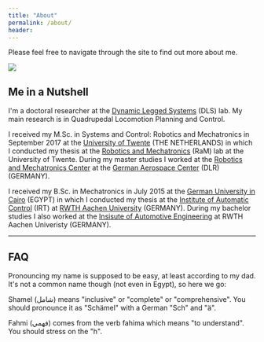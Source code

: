 ```yaml
---
title: "About"
permalink: /about/
header:
---
```


Please feel free to navigate through the site to find out more about me.


<img src="../../assets/pdfs/resume.svg"/>
<br>

## Me in a Nutshell

I'm a doctoral researcher at the [Dynamic Legged Systems](dls.iit.it) (DLS) lab. 
My main research is in Quadrupedal Locomotion Planning and Control.

I received my M.Sc. in Systems and Control: Robotics and Mechatronics in September 2017 at the [University of Twente](https://www.utwente.nl/) (THE NETHERLANDS) in which I conducted my thesis at the [Robotics and Mechatronics](https://www.ram.ewi.utwente.nl/) (RaM) lab at the University of Twente.
During my master studies I worked at the [Robotics and Mechatronics Center](https://www.dlr.de/rm/en/) at the [German Aerospace Center](https://www.dlr.de/) (DLR) (GERMANY).

I received my B.Sc. in Mechatronics in July 2015 at the [German University in Cairo](http://www.guc.edu.eg/) (EGYPT) in which I conducted my thesis at the [Institute of Automatic Control](http://www.irt.rwth-aachen.de) (IRT) at [RWTH Aachen University](http://www.rwth-aachen.de) (GERMANY).
During my bachelor studies I also worked at the [Insisute of Automotive Engineering](https://www.ika.rwth-aachen.de/en/) at RWTH Aachen Univeristy (GERMANY).



---
## FAQ
Pronouncing my name is supposed to be easy, at least according to my dad. 
It's not a common name though (not even in Egypt), so here we go:


Shamel (شامل) means "inclusive" or "complete" or "comprehensive".
You should pronounce it as "Schämel" with a German "Sch" and "ä".

Fahmi (فهمي) comes from the verb fahima which means "to understand".
You should stress on the "h".